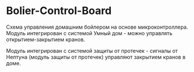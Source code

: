 # Bolier-Control-Board
Схема управления домашним бойлером на основе микроконтроллера.
Модуль интегрирован с системой Умный дом - можно управлять открытием-закрытием кранов.

Модуль интегрирован с системой защиты от протечек - сигналы от Нептуна (модуль защиты от протечек) управляют закрытием кранов в доме.
